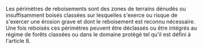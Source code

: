 Les périmètres de reboisements sont des zones de
terrains dénudés ou insuffisamment boisés classées sur lesquelles
s'exerce ou risque de s'exercer une érosion grave et dont le
reboisement est reconnu nécessaire. Une fois reboisés ces périmètres
peuvent être déclassés ou être intégrés au régime de forêts classées ou
dans le domaine protégé tel qu'il est défini à l'article 8.